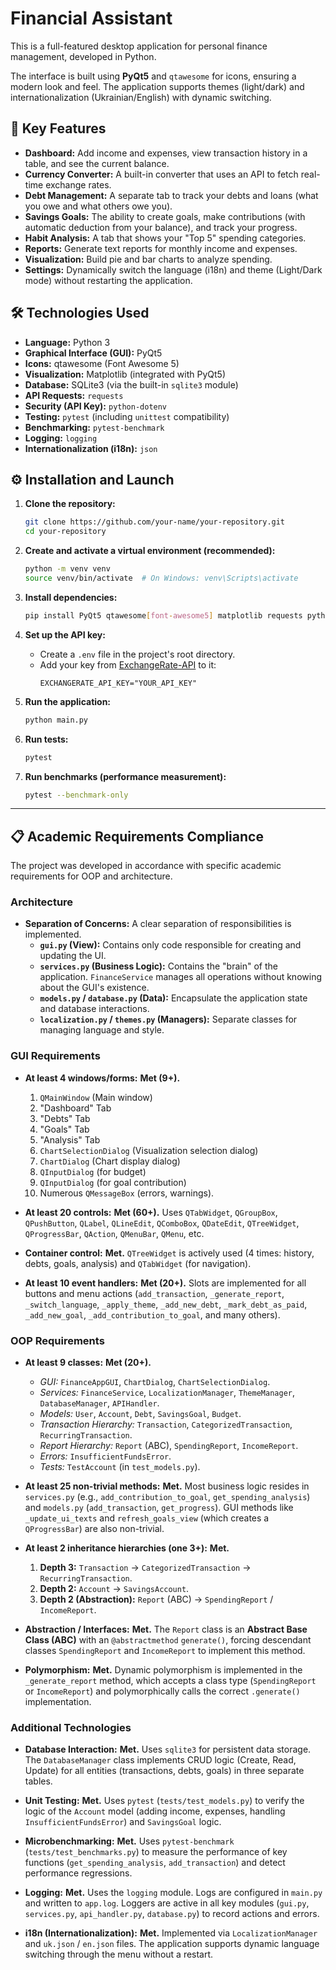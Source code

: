 # Financial Assistant

This is a full-featured desktop application for personal finance management, developed in Python.

The interface is built using **PyQt5** and `qtawesome` for icons, ensuring a modern look and feel. The application supports themes (light/dark) and internationalization (Ukrainian/English) with dynamic switching.

## 🚀 Key Features

  * **Dashboard:** Add income and expenses, view transaction history in a table, and see the current balance.
  * **Currency Converter:** A built-in converter that uses an API to fetch real-time exchange rates.
  * **Debt Management:** A separate tab to track your debts and loans (what you owe and what others owe you).
  * **Savings Goals:** The ability to create goals, make contributions (with automatic deduction from your balance), and track your progress.
  * **Habit Analysis:** A tab that shows your "Top 5" spending categories.
  * **Reports:** Generate text reports for monthly income and expenses.
  * **Visualization:** Build pie and bar charts to analyze spending.
  * **Settings:** Dynamically switch the language (i18n) and theme (Light/Dark mode) without restarting the application.

## 🛠️ Technologies Used

  * **Language:** Python 3
  * **Graphical Interface (GUI):** PyQt5
  * **Icons:** qtawesome (Font Awesome 5)
  * **Visualization:** Matplotlib (integrated with PyQt5)
  * **Database:** SQLite3 (via the built-in `sqlite3` module)
  * **API Requests:** `requests`
  * **Security (API Key):** `python-dotenv`
  * **Testing:** `pytest` (including `unittest` compatibility)
  * **Benchmarking:** `pytest-benchmark`
  * **Logging:** `logging`
  * **Internationalization (i18n):** `json`

## ⚙️ Installation and Launch

1.  **Clone the repository:**

    ```bash
    git clone https://github.com/your-name/your-repository.git
    cd your-repository
    ```

2.  **Create and activate a virtual environment (recommended):**

    ```bash
    python -m venv venv
    source venv/bin/activate  # On Windows: venv\Scripts\activate
    ```

3.  **Install dependencies:**

    ```bash
    pip install PyQt5 qtawesome[font-awesome5] matplotlib requests python-dotenv pytest pytest-benchmark
    ```

4.  **Set up the API key:**

      * Create a `.env` file in the project's root directory.
      * Add your key from [ExchangeRate-API](https://www.exchangerate-api.com/) to it:
        ```
        EXCHANGERATE_API_KEY="YOUR_API_KEY"
        ```

5.  **Run the application:**

    ```bash
    python main.py
    ```

6.  **Run tests:**

    ```bash
    pytest
    ```

7.  **Run benchmarks (performance measurement):**

    ```bash
    pytest --benchmark-only
    ```

-----

## 📋 Academic Requirements Compliance

The project was developed in accordance with specific academic requirements for OOP and architecture.

### Architecture

  * **Separation of Concerns:** A clear separation of responsibilities is implemented.
      * **`gui.py` (View):** Contains only code responsible for creating and updating the UI.
      * **`services.py` (Business Logic):** Contains the "brain" of the application. `FinanceService` manages all operations without knowing about the GUI's existence.
      * **`models.py` / `database.py` (Data):** Encapsulate the application state and database interactions.
      * **`localization.py` / `themes.py` (Managers):** Separate classes for managing language and style.

### GUI Requirements

  * **At least 4 windows/forms:** **Met (9+).**

    1.  `QMainWindow` (Main window)
    2.  "Dashboard" Tab
    3.  "Debts" Tab
    4.  "Goals" Tab
    5.  "Analysis" Tab
    6.  `ChartSelectionDialog` (Visualization selection dialog)
    7.  `ChartDialog` (Chart display dialog)
    8.  `QInputDialog` (for budget)
    9.  `QInputDialog` (for goal contribution)
    10. Numerous `QMessageBox` (errors, warnings).

  * **At least 20 controls:** **Met (60+).**
    Uses `QTabWidget`, `QGroupBox`, `QPushButton`, `QLabel`, `QLineEdit`, `QComboBox`, `QDateEdit`, `QTreeWidget`, `QProgressBar`, `QAction`, `QMenuBar`, `QMenu`, etc.

  * **Container control:** **Met.**
    `QTreeWidget` is actively used (4 times: history, debts, goals, analysis) and `QTabWidget` (for navigation).

  * **At least 10 event handlers:** **Met (20+).**
    Slots are implemented for all buttons and menu actions (`add_transaction`, `_generate_report`, `_switch_language`, `_apply_theme`, `_add_new_debt`, `_mark_debt_as_paid`, `_add_new_goal`, `_add_contribution_to_goal`, and many others).

### OOP Requirements

  * **At least 9 classes:** **Met (20+).**

      * *GUI:* `FinanceAppGUI`, `ChartDialog`, `ChartSelectionDialog`.
      * *Services:* `FinanceService`, `LocalizationManager`, `ThemeManager`, `DatabaseManager`, `APIHandler`.
      * *Models:* `User`, `Account`, `Debt`, `SavingsGoal`, `Budget`.
      * *Transaction Hierarchy:* `Transaction`, `CategorizedTransaction`, `RecurringTransaction`.
      * *Report Hierarchy:* `Report` (ABC), `SpendingReport`, `IncomeReport`.
      * *Errors:* `InsufficientFundsError`.
      * *Tests:* `TestAccount` (in `test_models.py`).

  * **At least 25 non-trivial methods:** **Met.**
    Most business logic resides in `services.py` (e.g., `add_contribution_to_goal`, `get_spending_analysis`) and `models.py` (`add_transaction`, `get_progress`). GUI methods like `_update_ui_texts` and `refresh_goals_view` (which creates a `QProgressBar`) are also non-trivial.

  * **At least 2 inheritance hierarchies (one 3+):** **Met.**

    1.  **Depth 3:** `Transaction` → `CategorizedTransaction` → `RecurringTransaction`.
    2.  **Depth 2:** `Account` → `SavingsAccount`.
    3.  **Depth 2 (Abstraction):** `Report` (ABC) → `SpendingReport` / `IncomeReport`.

  * **Abstraction / Interfaces:** **Met.**
    The `Report` class is an **Abstract Base Class (ABC)** with an `@abstractmethod` `generate()`, forcing descendant classes `SpendingReport` and `IncomeReport` to implement this method.

  * **Polymorphism:** **Met.**
    Dynamic polymorphism is implemented in the `_generate_report` method, which accepts a class type (`SpendingReport` or `IncomeReport`) and polymorphically calls the correct `.generate()` implementation.

### Additional Technologies

  * **Database Interaction:** **Met.**
    Uses `sqlite3` for persistent data storage. The `DatabaseManager` class implements CRUD logic (Create, Read, Update) for all entities (transactions, debts, goals) in three separate tables.

  * **Unit Testing:** **Met.**
    Uses `pytest` (`tests/test_models.py`) to verify the logic of the `Account` model (adding income, expenses, handling `InsufficientFundsError`) and `SavingsGoal` logic.

  * **Microbenchmarking:** **Met.**
    Uses `pytest-benchmark` (`tests/test_benchmarks.py`) to measure the performance of key functions (`get_spending_analysis`, `add_transaction`) and detect performance regressions.

  * **Logging:** **Met.**
    Uses the `logging` module. Logs are configured in `main.py` and written to `app.log`. Loggers are active in all key modules (`gui.py`, `services.py`, `api_handler.py`, `database.py`) to record actions and errors.

  * **i18n (Internationalization):** **Met.**
    Implemented via `LocalizationManager` and `uk.json` / `en.json` files. The application supports dynamic language switching through the menu without a restart.
